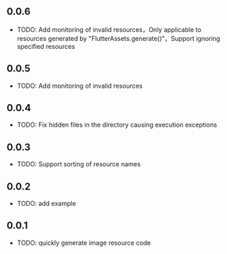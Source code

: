 ## 0.0.6

* TODO: Add monitoring of invalid resources，Only applicable to resources generated by "FlutterAssets.generate()"，Support ignoring specified resources

## 0.0.5

* TODO: Add monitoring of invalid resources


## 0.0.4

* TODO:  Fix hidden files in the directory causing execution exceptions


## 0.0.3

* TODO:  Support sorting of resource names


## 0.0.2

* TODO:  add example

## 0.0.1

* TODO: quickly generate image resource code
